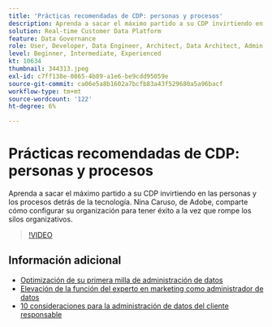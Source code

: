 ```yaml
---
title: 'Prácticas recomendadas de CDP: personas y procesos'
description: Aprenda a sacar el máximo partido a su CDP invirtiendo en las personas y los procesos detrás de la tecnología. Nina Caruso, de Adobe, comparte cómo configurar su organización ... (las descripciones deben tener entre 60 y 160 caracteres).
solution: Real-time Customer Data Platform
feature: Data Governance
role: User, Developer, Data Engineer, Architect, Data Architect, Admin, Leader
level: Beginner, Intermediate, Experienced
kt: 10634
thumbnail: 344313.jpeg
exl-id: c7ff138e-0865-4b89-a1e6-be9cdd95059e
source-git-commit: ca06e5a8b1602a7bcfb83a43f529680a5a96bacf
workflow-type: tm+mt
source-wordcount: '122'
ht-degree: 6%

---
```


# Prácticas recomendadas de CDP: personas y procesos

Aprenda a sacar el máximo partido a su CDP invirtiendo en las personas y los procesos detrás de la tecnología. Nina Caruso, de Adobe, comparte cómo configurar su organización para tener éxito a la vez que rompe los silos organizativos.

>[!VIDEO](https://video.tv.adobe.com/v/344313/?quality=12&learn=on)

## Información adicional

* [Optimización de su primera milla de administración de datos](first-mile.md)
* [Elevación de la función del experto en marketing como administrador de datos](https://experienceleague.adobe.com/docs/platform-learn/tutorials/privacy/elevating-the-marketers-role-as-a-data-steward.html)
* [10 consideraciones para la administración de datos del cliente responsable](https://experienceleague.adobe.com/docs/platform-learn/tutorials/privacy/ten-considerations-for-responsible-customer-data-management.html)
